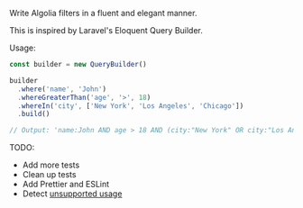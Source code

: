 Write Algolia filters in a fluent and elegant manner.

This is inspired by Laravel's Eloquent Query Builder.

Usage:

```ts
const builder = new QueryBuilder()

builder
  .where('name', 'John')
  .whereGreaterThan('age', '>', 18)
  .whereIn('city', ['New York', 'Los Angeles', 'Chicago'])
  .build()

// Output: 'name:John AND age > 18 AND (city:"New York" OR city:"Los Angeles" OR city:Chicago)'
```

TODO:

- Add more tests
- Clean up tests
- Add Prettier and ESLint
- Detect [unsupported usage](https://www.algolia.com/doc/api-reference/api-parameters/filters/#boolean-operators)
